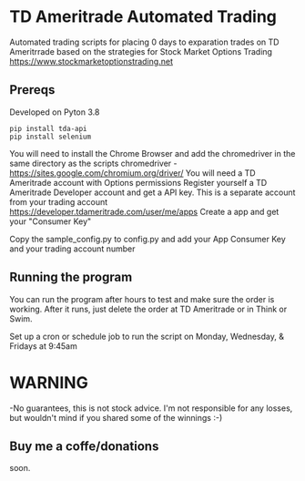 # TD Ameritrade Automated Trading
Automated trading scripts for placing 0 days to exparation trades on TD Ameritrrade based on the strategies for Stock Market Options Trading
https://www.stockmarketoptionstrading.net


## Prereqs
Developed on Pyton 3.8
```
pip install tda-api
pip install selenium
```
You will need to install the Chrome Browser and add the chromedriver in the same directory as the scripts
chromedriver - https://sites.google.com/chromium.org/driver/
You will need a TD Ameritrade account with Options permissions 
Register yourself a TD Ameritrade Developer account and get a API key. This is a separate account from your trading account
https://developer.tdameritrade.com/user/me/apps
Create a app and get your "Consumer Key"

Copy the sample_config.py to config.py and add your App Consumer Key and your trading account number

## Running the program
You can run the program after hours to test and make sure the order is working. After it runs, just delete the order at TD Ameritrade or in Think or Swim.

Set up a cron or schedule job to run the script on Monday, Wednesday, & Fridays at 9:45am

# WARNING
-No guarantees, this is not stock advice.
I'm not responsible for any losses, but wouldn't mind if you shared some of the winnings :-)


## Buy me a coffe/donations
soon.